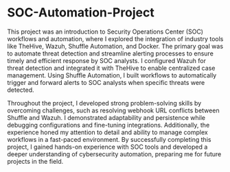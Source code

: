 # SOC-Automation-Project

This project was an introduction to Security Operations Center (SOC) workflows and automation, where I explored the integration of industry tools like TheHive, Wazuh, Shuffle Automation, and Docker. The primary goal was to automate threat detection and streamline alerting processes to ensure timely and efficient response by SOC analysts. I configured Wazuh for threat detection and integrated it with TheHive to enable centralized case management. Using Shuffle Automation, I built workflows to automatically trigger and forward alerts to SOC analysts when specific threats were detected.


Throughout the project, I developed strong problem-solving skills by overcoming challenges, such as resolving webhook URL conflicts between Shuffle and Wazuh. I demonstrated adaptability and persistence while debugging configurations and fine-tuning integrations. Additionally, the experience honed my attention to detail and ability to manage complex workflows in a fast-paced environment. By successfully completing this project, I gained hands-on experience with SOC tools and developed a deeper understanding of cybersecurity automation, preparing me for future projects in the field.
